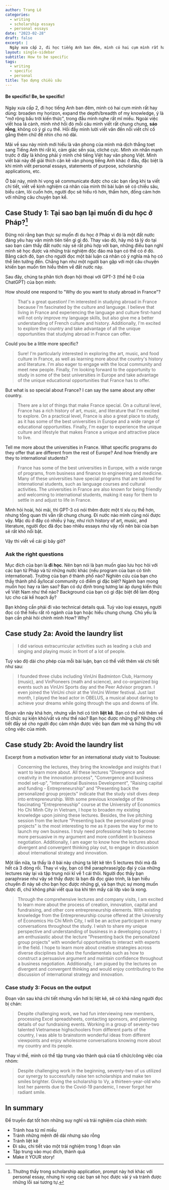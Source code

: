 ```yaml
---
author: Trang Lê
categories:
  - writing
  - scholarship essays
  - personal essays
date: "2023-02-28"
draft: false 
excerpt: |
  Ngày xưa cấp 2, đi học tiếng Anh ban đêm, mình có hai cụm mình rất hay dùng: broaden my horizon, expand the depth/breadth of my knowledge, ý là “mở rộng bầu trời kiến thức", trong đầu mình nghe rất mĩ miều. Ngoài việc viết hoa lá cành, mình nhớ hồi đó mỗi câu mình viết rất chung chung, sáo rỗng, không có ý gì cụ thể. Hồi đấy mình lười viết văn đến nỗi viết chỉ cố gắng thêm chữ để nhìn cho nó dài.
layout: single-sidebar
subtitle: How to be specific
tags:
  - writing
  - specific
  - personal
title: Tạo dựng chiều sâu
---
```


#### Be specific! Be, be specific!

Ngày xưa cấp 2, đi học tiếng Anh ban đêm, mình có hai cụm mình rất hay dùng: broaden my horizon, expand the depth/breadth of my knowledge, ý là "mở rộng bầu trời kiến thức", trong đầu mình nghe rất mĩ miều.
Ngoài việc viết hoa lá cành, mình nhớ hồi đó mỗi câu mình viết rất chung chung, **sáo rỗng**, không có ý gì cụ thể.
Hồi đấy mình lười viết văn đến nỗi viết chỉ cố gắng thêm chữ để nhìn cho nó dài. 

Mãi về sau này mình mới hiểu là văn phong của mình mà dịch thẳng toẹt sang Tiếng Anh thì rất kì, cảm giác sến súa, cliché cực.
Mình xin nhấn mạnh trước ở đây là không phải ý mình chê tiếng Việt hay văn phong Việt.
Mình viết bài này để giải thích cặn kẽ văn phong tiếng Anh khác ở đâu, đặc biệt là khi mình viết personal essays, statements of purpose, scholarship applications, etc. 

Ở bài này, mình hi vọng sẽ communicate được cho các bạn rằng khi ta viết chi tiết, viết về kinh nghiệm cá nhân của mình thì bài luận sẽ có chiều sâu, biểu cảm, lôi cuốn hơn, người đọc sẽ hiểu rõ hơn, thấm hơn, đồng cảm hơn với những câu chuyện bạn kể. 

## Case Study 1: Tại sao bạn lại muốn đi du học ở Pháp?[^1]

[^1]: Thường thấy trong scholarship application, prompt này hơi khác với personal essay, nhưng hi vọng các bạn sẽ học được vài ý và tránh được những lỗi sai tương tự.

Đừng nói rằng bạn thực sự muốn đi du học ở Pháp vì đó là một đất nước đáng yêu hay văn minh tiên tiến gì gì đó.
Thay vào đó, hãy mô tả lý do tại sao bạn cảm thấy đất nước này sẽ rất phù hợp với bạn, những điều bạn nghĩ mình sẽ học được và những trải nghiệm độc đáo mà bạn có thể có ở đó.
Bằng cách đó, bạn cho người đọc một bài luận cá nhân có ý nghĩa mà họ có thể liên tưởng đến.
Chẳng hạn như một người bạn gặp với một câu chuyện khiến bạn muốn tìm hiểu thêm về đất nước này. 

Sau đây, chúng ta phân tích đoạn hội thoại với GPT-3 (thế hệ 0 của ChatGPT) của bọn mình:

How should one respond to "Why do you want to study abroad in France"?

> That's a great question!
> I'm interested in studying abroad in France because I'm fascinated by the culture and language.
> I believe that living in France and experiencing the language and culture first-hand will not only improve my language skills, but also give me a better understanding of French culture and history.
> Additionally, I'm excited to explore the country and take advantage of all the unique opportunities that studying abroad in France can offer.

Could you be a little more specific?

> Sure!
> I'm particularly interested in exploring the art, music, and food culture in France, as well as learning more about the country's history and literature.
> I'm also eager to engage with the local community and meet new people.
> Finally, I'm looking forward to the opportunity to study in some of the best universities in Europe and take advantage of the unique educational opportunities that France has to offer.

But what is so special about France?
I can say the same about any other country.

> There are a lot of things that make France special.
> On a cultural level, France has a rich history of art, music, and literature that I'm excited to explore.
> On a practical level, France is also a great place to study, as it has some of the best universities in Europe and a wide range of educational opportunities.
> Finally, I'm eager to experience the unique culture and lifestyle that makes France a unique and attractive place to live.

Tell me more about the universities in France.
What specific programs do they offer that are different from the rest of Europe?
And how friendly are they to international students?

> France has some of the best universities in Europe, with a wide range of programs, from business and finance to engineering and medicine.
> Many of these universities have special programs that are tailored for international students, such as language courses and cultural activities.
> The universities in France are also known for being friendly and welcoming to international students, making it easy for them to settle in and adjust to life in France.

Mình hỏi hoài, hỏi mãi, thì GPT-3 có nói thêm được một tí xíu cụ thể hơn, nhưng tổng quan thì vẫn rất chung chung.
Đi nước nào mình cũng nói được vậy.
Mặc dù ở đây có nhiều ý hay, như rich history of art, music, and literature, người đọc đã đọc bao nhiêu essays như vậy rồi nên bài của bạn sẽ rất khó nổi bật. 

Vậy thì viết về cái gì bây giờ?

### Ask the right questions

Mục đích của bạn là **đi học**.
Nên bạn nói là bạn muốn giao lưu học hỏi với các bạn từ Pháp và từ những nước khác (nếu program của bạn có tính international).
Trường của bạn ở thành phố nào?
Nghiên cứu của bạn cho thấy thành phố ấy/local community có điểm gì đặc biệt?
Ngành bạn mong muốn học hay ra làm sao?
Bạn có dự định trong tương lai áp dụng kiến thức về Việt Nam như thế nào?
Background của bạn có gì đặc biệt để làm động lực cho cái kế hoạch ấy?

Bạn không cần phải đi vào technical details quá.
Tuỳ vào loại essays, người đọc có thể hiểu rất rõ ngành của bạn hoặc hiểu chung chung.
Chủ yếu là bạn cần phải hỏi chính mình How?
Why?

## Case study 2a: Avoid the laundry list

> I did various extracurricular activities such as leading a club and singing and playing music in front of a lot of people.

Tuỳ vào độ dài cho phép của mỗi bài luận, bạn có thể viết thêm vài chi tiết như sau:

> I founded three clubs including VinUni Badminton Club, Harmony (music), and VinPioneers (math and science), and co-organized big events such as VinUni Sports day and the Peer Advisor program.
> I even joined the VinUni choir at the VinUni Winter festival.
> Just last month, I played the lead actor in OBELUS, a musical about daring to achieve your dreams while going through the ups and downs of life.

Đoạn văn này khá hơn, nhưng vẫn hơi có tính **liệt kê**.
Bạn có thể nói thêm về tổ chức sự kiện khó/vất vả như thế nào?
Bạn học được những gì?
Những chi tiết đấy sẽ cho người đọc cảm nhận được việc bạn đam mê và hứng thú với công việc của mình.

## Case study 2b: Avoid the laundry list

Excerpt from a motivation letter for an international study visit to Toulouse:

> Concerning the lectures, they bring the knowledge and insights that I want to learn more about.
> All these lectures "Divergence and creativity in the innovation process", "Convergence and business model set-up", "International Business Development", "Raising capital and funding - Entrepreneurship" and "Presenting back the personalized group projects" indicate that the study visit dives deep into entrepreneurship.
> With some previous knowledge of the fascinating "Entrepreneuship" course at the University of Economics Ho Chi Minh City in Vietnam, I hope to broaden my existing knowledge upon joining these lectures.
> Besides, the live pitching session from the lecture "Presenting back the personalized group projects" is the most interesting to me as it paves the way for me to launch my own business.
> I truly need professional help to become more persuasive in my argument and more confident in business negotiation.
> Additionally, I am eager to know how the lectures about divergent and convergent thinking play out, to engage in discussion about international strategy and innovation.

Một lần nữa, ta thấy là ở bài này chúng ta liệt kê tên 5 lectures thôi mà đã hết cả 3 dòng rồi.
Thay vì vậy, bạn có thể paraphrase/gộp đại ý của những lectures này lại và tập trung nói kĩ về 1 cái thôi.
Người đọc thấy bạn paraphrase như vậy sẽ thấy được là bạn đã đọc giáo trình, là bạn hiểu chuyến đi này sẽ cho bạn học được những gì, và bạn thực sự mong muốn được đi, chứ không phải viết qua loa khi tên mấy cái lớp vào là xong.

> Through the comprehensive lectures and company visits, I am excited to learn more about the process of creation, innovation, capital and fundraising, and other core entrepreneurship elements.
> With existing knowledge from the Entrepreneurship course offered at the University of Economics Ho Chi Minh City, I will be an active participant in many conversations throughout the study.
> I wish to share my unique perspective and understanding of business in a developing country.
> I am enthusiastic about the lecture "Presenting back the personalized group projects" with wonderful opportunities to interact with experts in the field.
> I hope to learn more about creative strategies across diverse disciplines but also the fundamentals such as how to construct a persuasive argument and maintain confidence throughout a business negotiation.
> Additionally, I am piqued by the lectures on divergent and convergent thinking and would enjoy contributing to the discussion of international strategy and innovation.

### Case study 3: Focus on the output

Đoạn văn sau khá chi tiết nhưng vẫn hơi bị liệt kê, sẽ có khả năng người đọc bị chán:

> Despite challenging work, we had fun interviewing new members, processing Excel spreadsheets, contacting sponsors, and planning details of our fundraising events.
> Working in a group of seventy-two talented Vietnamese highschoolers from different parts of the country, I was able to brainstorm wonderful ideas from different viewpoints and enjoy wholesome conversations knowing more about my country and its people. 

Thay vì thế, mình có thể tập trung vào thành quả của tổ chức/công việc của nhóm:

> Despite challenging work in the beginning, seventy-two of us utilized our synergy to successfully raise ten scholarships and make ten smiles brighter.
> Giving the scholarship to Vy, a thirteen-year-old who lost her parents due to the Covid-19 pandemic, I never forgot her radiant smile.

## In summary

Để truyền đạt tốt hơn những suy nghĩ và trải nghiệm của chính mình:

-   Tránh hoa từ mĩ miều
-   Tránh những mệnh đề dài nhưng sáo rỗng
-   Tránh liệt kê
-   Đi sâu, chi tiết vào một trải nghiệm trong 1 đoạn văn
-   Tập trung vào mục đích, thành quả
-   Make it YOUR story!
